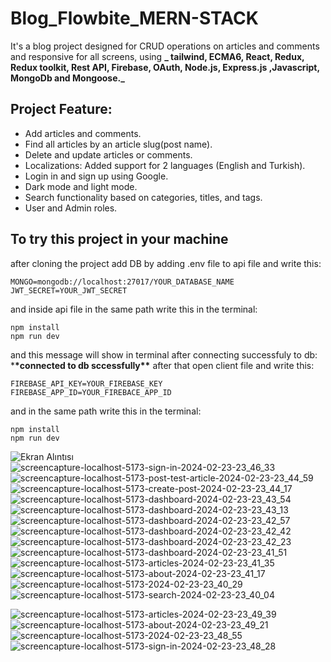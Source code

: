 # Blog_Flowbite_MERN-STACK

 It's a blog project designed for CRUD operations on articles and comments and responsive for all screens, using **_ tailwind, ECMA6, React, Redux, Redux toolkit, Rest API, Firebase, OAuth, Node.js, Express.js ,Javascript, MongoDb and Mongoose._**

## Project Feature:

- Add articles and comments.
- Find all articles by an article slug(post name).
- Delete and update articles or comments.
- Localizations: Added support for 2 languages (English and Turkish).
- Login in and sign up using Google.
- Dark mode and light mode.
- Search functionality based on categories, titles, and tags.
- User and Admin roles.
  

## To try this project in your machine

after cloning the project add DB by adding .env file to api file and write this:

```
MONGO=mongodb://localhost:27017/YOUR_DATABASE_NAME
JWT_SECRET=YOUR_JWT_SECRET
```

and inside api file in the same path write this in the terminal:

```
npm install
npm run dev
```

and this message will show in terminal after connecting successfuly to db: \***\*connected to db sccessfully\*\***
after that open client file and write this:

```
FIREBASE_API_KEY=YOUR_FIREBASE_KEY
FIREBASE_APP_ID=YOUR_FIREBACE_APP_ID
```
and in the same path write this in the terminal:

```
npm install
npm run dev
```





![Ekran Alıntısı](https://github.com/RaoufSEZAR/mern-blog-flowbite/assets/64332249/81be0c93-6fc9-4fa9-89a4-e58ff233e7c9)
![screencapture-localhost-5173-sign-in-2024-02-23-23_46_33](https://github.com/RaoufSEZAR/mern-blog-flowbite/assets/64332249/25c954ae-7f97-4111-94d1-46544eeff483)
![screencapture-localhost-5173-post-test-article-2024-02-23-23_44_59](https://github.com/RaoufSEZAR/mern-blog-flowbite/assets/64332249/1aaa13c3-fda0-458a-b1ec-3e9134243eee)
![screencapture-localhost-5173-create-post-2024-02-23-23_44_17](https://github.com/RaoufSEZAR/mern-blog-flowbite/assets/64332249/16a1a7ba-6a10-44f1-85e9-8e3a5d30286a)
![screencapture-localhost-5173-dashboard-2024-02-23-23_43_54](https://github.com/RaoufSEZAR/mern-blog-flowbite/assets/64332249/95ff9467-970f-4461-a6fa-29aa040a684d)
![screencapture-localhost-5173-dashboard-2024-02-23-23_43_13](https://github.com/RaoufSEZAR/mern-blog-flowbite/assets/64332249/3e195fed-20d0-47b2-a62d-1f81e7e0c34f)
![screencapture-localhost-5173-dashboard-2024-02-23-23_42_57](https://github.com/RaoufSEZAR/mern-blog-flowbite/assets/64332249/26777c1a-0b05-43e5-9876-1bcdf2d6499e)
![screencapture-localhost-5173-dashboard-2024-02-23-23_42_42](https://github.com/RaoufSEZAR/mern-blog-flowbite/assets/64332249/eb648e56-9bd7-4712-bb1a-cbfd1cb71c0e)
![screencapture-localhost-5173-dashboard-2024-02-23-23_42_23](https://github.com/RaoufSEZAR/mern-blog-flowbite/assets/64332249/35a8fd3a-9959-4495-bf42-5788b5331c97)
![screencapture-localhost-5173-dashboard-2024-02-23-23_41_51](https://github.com/RaoufSEZAR/mern-blog-flowbite/assets/64332249/4611522f-39d2-4201-b110-d04918371a7e)
![screencapture-localhost-5173-articles-2024-02-23-23_41_35](https://github.com/RaoufSEZAR/mern-blog-flowbite/assets/64332249/9865e1b4-0bd4-44ae-ba95-27b69002de86)
![screencapture-localhost-5173-about-2024-02-23-23_41_17](https://github.com/RaoufSEZAR/mern-blog-flowbite/assets/64332249/17a50bfc-0ce0-4f98-8750-07cc6d93c1ce)
![screencapture-localhost-5173-2024-02-23-23_40_29](https://github.com/RaoufSEZAR/mern-blog-flowbite/assets/64332249/26251544-69b5-4bf8-bf8d-77d505176271)
![screencapture-localhost-5173-search-2024-02-23-23_40_04](https://github.com/RaoufSEZAR/mern-blog-flowbite/assets/64332249/848e7080-b2b7-4a6e-b60f-86ee9b915d47)

![screencapture-localhost-5173-articles-2024-02-23-23_49_39](https://github.com/RaoufSEZAR/mern-blog-flowbite/assets/64332249/23b325a7-de70-4d1e-be55-2d7cb1ce913e)
![screencapture-localhost-5173-about-2024-02-23-23_49_21](https://github.com/RaoufSEZAR/mern-blog-flowbite/assets/64332249/171b88ff-8985-4fe4-b8ae-1ced4a945200)
![screencapture-localhost-5173-2024-02-23-23_48_55](https://github.com/RaoufSEZAR/mern-blog-flowbite/assets/64332249/9d93ff12-f6b6-438f-8175-ead19e639713)
![screencapture-localhost-5173-sign-in-2024-02-23-23_48_28](https://github.com/RaoufSEZAR/mern-blog-flowbite/assets/64332249/75e9954c-fec2-4c04-8564-be0400fef4ab)
